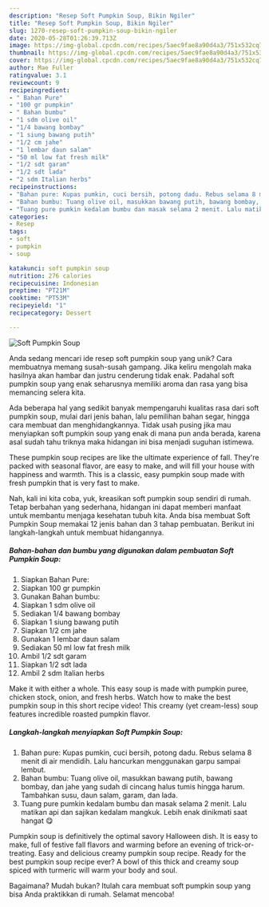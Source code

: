 ```yaml
---
description: "Resep Soft Pumpkin Soup, Bikin Ngiler"
title: "Resep Soft Pumpkin Soup, Bikin Ngiler"
slug: 1270-resep-soft-pumpkin-soup-bikin-ngiler
date: 2020-05-28T01:26:39.713Z
image: https://img-global.cpcdn.com/recipes/5aec9fae8a90d4a3/751x532cq70/soft-pumpkin-soup-foto-resep-utama.jpg
thumbnail: https://img-global.cpcdn.com/recipes/5aec9fae8a90d4a3/751x532cq70/soft-pumpkin-soup-foto-resep-utama.jpg
cover: https://img-global.cpcdn.com/recipes/5aec9fae8a90d4a3/751x532cq70/soft-pumpkin-soup-foto-resep-utama.jpg
author: Mae Fuller
ratingvalue: 3.1
reviewcount: 9
recipeingredient:
- " Bahan Pure"
- "100 gr pumpkin"
- " Bahan bumbu"
- "1 sdm olive oil"
- "1/4 bawang bombay"
- "1 siung bawang putih"
- "1/2 cm jahe"
- "1 lembar daun salam"
- "50 ml low fat fresh milk"
- "1/2 sdt garam"
- "1/2 sdt lada"
- "2 sdm Italian herbs"
recipeinstructions:
- "Bahan pure: Kupas pumkin, cuci bersih, potong dadu. Rebus selama 8 menit di air mendidih. Lalu hancurkan menggunakan garpu sampai lembut."
- "Bahan bumbu: Tuang olive oil, masukkan bawang putih, bawang bombay, dan jahe yang sudah di cincang halus tumis hingga harum. Tambahkan susu, daun salam, garam, dan lada."
- "Tuang pure pumkin kedalam bumbu dan masak selama 2 menit. Lalu matikan api dan sajikan kedalam mangkuk. Lebih enak dinikmati saat hangat 😋"
categories:
- Resep
tags:
- soft
- pumpkin
- soup

katakunci: soft pumpkin soup 
nutrition: 276 calories
recipecuisine: Indonesian
preptime: "PT21M"
cooktime: "PT53M"
recipeyield: "1"
recipecategory: Dessert

---
```



![Soft Pumpkin Soup](https://img-global.cpcdn.com/recipes/5aec9fae8a90d4a3/751x532cq70/soft-pumpkin-soup-foto-resep-utama.jpg)

Anda sedang mencari ide resep soft pumpkin soup yang unik? Cara membuatnya memang susah-susah gampang. Jika keliru mengolah maka hasilnya akan hambar dan justru cenderung tidak enak. Padahal soft pumpkin soup yang enak seharusnya memiliki aroma dan rasa yang bisa memancing selera kita.

Ada beberapa hal yang sedikit banyak mempengaruhi kualitas rasa dari soft pumpkin soup, mulai dari jenis bahan, lalu pemilihan bahan segar, hingga cara membuat dan menghidangkannya. Tidak usah pusing jika mau menyiapkan soft pumpkin soup yang enak di mana pun anda berada, karena asal sudah tahu triknya maka hidangan ini bisa menjadi suguhan istimewa.

These pumpkin soup recipes are like the ultimate experience of fall. They&#39;re packed with seasonal flavor, are easy to make, and will fill your house with happiness and warmth. This is a classic, easy pumpkin soup made with fresh pumpkin that is very fast to make.


Nah, kali ini kita coba, yuk, kreasikan soft pumpkin soup sendiri di rumah. Tetap berbahan yang sederhana, hidangan ini dapat memberi manfaat untuk membantu menjaga kesehatan tubuh kita. Anda bisa membuat Soft Pumpkin Soup memakai 12 jenis bahan dan 3 tahap pembuatan. Berikut ini langkah-langkah untuk membuat hidangannya.

<!--inarticleads1-->

##### Bahan-bahan dan bumbu yang digunakan dalam pembuatan Soft Pumpkin Soup:

1. Siapkan  Bahan Pure:
1. Siapkan 100 gr pumpkin
1. Gunakan  Bahan bumbu:
1. Siapkan 1 sdm olive oil
1. Sediakan 1/4 bawang bombay
1. Siapkan 1 siung bawang putih
1. Siapkan 1/2 cm jahe
1. Gunakan 1 lembar daun salam
1. Sediakan 50 ml low fat fresh milk
1. Ambil 1/2 sdt garam
1. Siapkan 1/2 sdt lada
1. Ambil 2 sdm Italian herbs


Make it with either a whole. This easy soup is made with pumpkin puree, chicken stock, onion, and fresh herbs. Watch how to make the best pumpkin soup in this short recipe video! This creamy (yet cream-less) soup features incredible roasted pumpkin flavor. 

<!--inarticleads2-->

##### Langkah-langkah menyiapkan Soft Pumpkin Soup:

1. Bahan pure: Kupas pumkin, cuci bersih, potong dadu. Rebus selama 8 menit di air mendidih. Lalu hancurkan menggunakan garpu sampai lembut.
1. Bahan bumbu: Tuang olive oil, masukkan bawang putih, bawang bombay, dan jahe yang sudah di cincang halus tumis hingga harum. Tambahkan susu, daun salam, garam, dan lada.
1. Tuang pure pumkin kedalam bumbu dan masak selama 2 menit. Lalu matikan api dan sajikan kedalam mangkuk. Lebih enak dinikmati saat hangat 😋


Pumpkin soup is definitively the optimal savory Halloween dish. It is easy to make, full of festive fall flavors and warming before an evening of trick-or-treating. Easy and delicious creamy pumpkin soup recipe. Ready for the best pumpkin soup recipe ever? A bowl of this thick and creamy soup spiced with turmeric will warm your body and soul. 

Bagaimana? Mudah bukan? Itulah cara membuat soft pumpkin soup yang bisa Anda praktikkan di rumah. Selamat mencoba!

